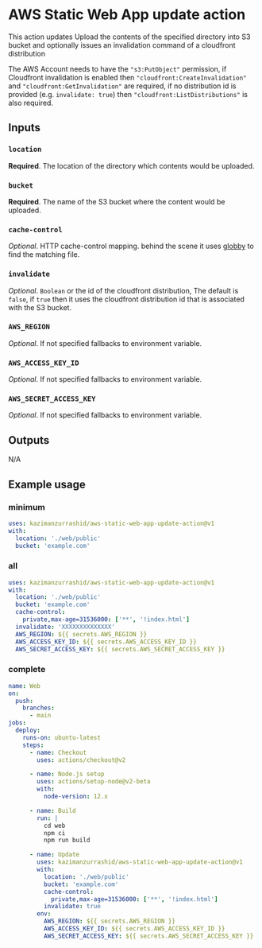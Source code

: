 # AWS Static Web App update action

This action updates Upload the contents of the specified directory into S3 bucket and optionally issues an invalidation command of a cloudfront distribution
 
The AWS Account needs to have the `"s3:PutObject"` permission, if Cloudfront invalidation is enabled then `"cloudfront:CreateInvalidation"` and `"cloudfront:GetInvalidation"` are required, if no distribution id is provided (e.g. `invalidate: true`) then `"cloudfront:ListDistributions"` is also required.
 
## Inputs

### `location`

**Required**. The location of the directory which contents would be uploaded.

### `bucket`

**Required**. The name of the S3 bucket where the content would be uploaded.

### `cache-control`

_Optional_. HTTP cache-control mapping. behind the scene it uses [globby](https://github.com/sindresorhus/globby) to find the matching file.

### `invalidate`

_Optional_. `Boolean` or the id of the cloudfront distribution, The default is `false`, if `true` then it uses the cloudfront distribution id that is associated with the S3 bucket.

### `AWS_REGION`

_Optional_. If not specified fallbacks to environment variable.

### `AWS_ACCESS_KEY_ID`

_Optional_. If not specified fallbacks to environment variable.

### `AWS_SECRET_ACCESS_KEY`

_Optional_. If not specified fallbacks to environment variable.

## Outputs

N/A

## Example usage

### minimum

```yaml
uses: kazimanzurrashid/aws-static-web-app-update-action@v1
with:
  location: './web/public'
  bucket: 'example.com'
```

### all

```yaml
uses: kazimanzurrashid/aws-static-web-app-update-action@v1
with:
  location: './web/public'
  bucket: 'example.com'
  cache-control:
    private,max-age=31536000: ['**', '!index.html']
  invalidate: 'XXXXXXXXXXXXXX'
  AWS_REGION: ${{ secrets.AWS_REGION }}
  AWS_ACCESS_KEY_ID: ${{ secrets.AWS_ACCESS_KEY_ID }}
  AWS_SECRET_ACCESS_KEY: ${{ secrets.AWS_SECRET_ACCESS_KEY }}
```

### complete

```yaml
name: Web
on:
  push:
    branches:
      - main
jobs:
  deploy:
    runs-on: ubuntu-latest
    steps:
      - name: Checkout
        uses: actions/checkout@v2

      - name: Node.js setup
        uses: actions/setup-node@v2-beta
        with:
          node-version: 12.x

      - name: Build
        run: |
          cd web
          npm ci
          npm run build

      - name: Update
        uses: kazimanzurrashid/aws-static-web-app-update-action@v1
        with:
          location: './web/public'
          bucket: 'example.com'
          cache-control:
            private,max-age=31536000: ['**', '!index.html']
          invalidate: true
        env:
          AWS_REGION: ${{ secrets.AWS_REGION }}
          AWS_ACCESS_KEY_ID: ${{ secrets.AWS_ACCESS_KEY_ID }}
          AWS_SECRET_ACCESS_KEY: ${{ secrets.AWS_SECRET_ACCESS_KEY }}
```
